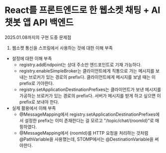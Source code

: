 # React를 프론트엔드로 한 웹소켓 채팅 + AI 챗봇 앱 API 백엔드

2025.01.08까지의 구현 도중 문제점

1. 웹소켓 통신을 스프링에서 사용하는 것에 대한 이해 부족
* 설정에 대한 이해 부족
  * registry.addEndpoint는 상대 주소만 엔드포인트로 기재 가능하다.
  * registry.enableSimpleBroker는 클라이언트에게 직통으로 가는 메시지를 보내는 브로커가 있는 경로의 prefix다. 클라이언트에게 메시지를 보낼 때는 이 prefix로 가야한다.
  * registry.setApplicationDestinationPrefixes는 클라이언트가 보낸 메시지를 가공하는 브로커가 있는 경로의 prefix다. 서버가 메시지를 받게 하고 싶으면 이 prefix로 보내야 한다.
* 실제 활용에서 이해 부족
  * @MessageMapping에서 registry.setApplicationDestinationPrefixes에서 설정한 prefix는 이미 존재한다는 걸 모르고 "/topic/chat/{roomId}"로 매핑하였다.
  * @MessageMapping에서 {roomId}를 HTTP 요청을 처리하는 것처럼 @PathVariable을 사용했는데, STOMP에서는 @DestinationVariable을 써야한다.
